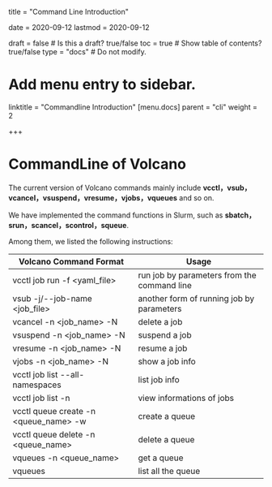 title = "Command Line Introduction"

date = 2020-09-12
lastmod = 2020-09-12

draft = false  # Is this a draft? true/false
toc = true  # Show table of contents? true/false
type = "docs"  # Do not modify.

# Add menu entry to sidebar.

linktitle = "Commandline Introduction"
[menu.docs]
  parent = "cli"
  weight = 2

+++

# CommandLine of Volcano

The current version of Volcano commands mainly include **vcctl，vsub，vcancel，vsuspend，vresume，vjobs，vqueues** and so on.

We have implemented the command functions in Slurm, such as **sbatch，srun，scancel，scontrol，squeue**.

 Among them, we listed the following instructions:

| Volcano Command Format                         | Usage                                       |
| ---------------------------------------------- | ------------------------------------------- |
| vcctl job run -f <yaml_file>                   | run job by parameters from the command line |
| vsub -j/--job-name <job_file>                  | another form of running job by parameters   |
| vcancel -n <job_name> -N <namespace>           | delete a job                                |
| vsuspend -n <job_name> -N <namespace>          | suspend a job                               |
| vresume -n <job_name> -N <namespace>           | resume a job                                |
| vjobs -n <job_name> -N <namespace>             | show a job info                             |
| vcctl job list --all-namespaces                | list job info                               |
| vcctl job list -n <namespace>                  | view informations of jobs                   |
| vcctl queue create -n <queue_name> -w <weight> | create a queue                              |
| vcctl queue delete -n <queue_name>             | delete a queue                              |
| vqueues -n <queue_name>                        | get a queue                                 |
| vqueues                                        | list all the queue                          |

